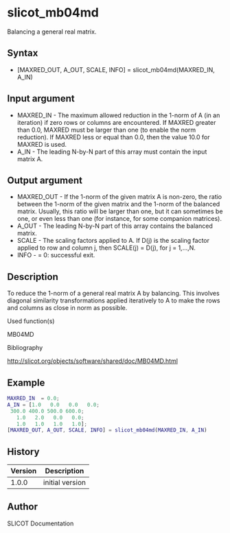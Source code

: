 # slicot_mb04md

Balancing a general real matrix.

## Syntax

- [MAXRED_OUT, A_OUT, SCALE, INFO] = slicot_mb04md(MAXRED_IN, A_IN)

## Input argument

- MAXRED_IN - The maximum allowed reduction in the 1-norm of A (in an iteration) if zero rows or columns are encountered. If MAXRED greater than 0.0, MAXRED must be larger than one (to enable the norm reduction). If MAXRED less or equal than 0.0, then the value 10.0 for MAXRED is used.
- A_IN - The leading N-by-N part of this array must contain the input matrix A.

## Output argument

- MAXRED_OUT - If the 1-norm of the given matrix A is non-zero, the ratio between the 1-norm of the given matrix and the 1-norm of the balanced matrix. Usually, this ratio will be larger than one, but it can sometimes be one, or even less than one (for instance, for some companion matrices).
- A_OUT - The leading N-by-N part of this array contains the balanced matrix.
- SCALE - The scaling factors applied to A. If D(j) is the scaling factor applied to row and column j, then SCALE(j) = D(j), for j = 1,...,N.
- INFO - = 0: successful exit.

## Description

  <p>To reduce the 1-norm of a general real matrix A by balancing. This involves diagonal similarity transformations applied iteratively to A to make the rows and columns as close in norm as possible.</p>

Used function(s)

MB04MD

Bibliography

http://slicot.org/objects/software/shared/doc/MB04MD.html

## Example

```matlab
MAXRED_IN  = 0.0;
A_IN = [1.0   0.0   0.0   0.0;
 300.0 400.0 500.0 600.0;
   1.0   2.0   0.0   0.0;
   1.0   1.0   1.0   1.0];
[MAXRED_OUT, A_OUT, SCALE, INFO] = slicot_mb04md(MAXRED_IN, A_IN)
```

## History

| Version | Description     |
| ------- | --------------- |
| 1.0.0   | initial version |

## Author

SLICOT Documentation
